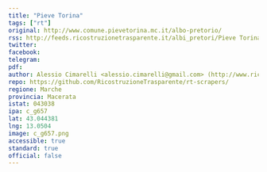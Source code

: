 ```yaml
---
title: "Pieve Torina"
tags: ["rt"]
original: http://www.comune.pievetorina.mc.it/albo-pretorio/
rss: http://feeds.ricostruzionetrasparente.it/albi_pretori/Pieve Torina_feed.xml
twitter: 
facebook: 
telegram: 
pdf: 
author: Alessio Cimarelli <alessio.cimarelli@gmail.com> (http://www.ricostruzionetrasparente.it)
repo: https://github.com/RicostruzioneTrasparente/rt-scrapers/
regione: Marche
provincia: Macerata
istat: 043038
ipa: c_g657
lat: 43.044381
lng: 13.0504
image: c_g657.png
accessible: true
standard: true
official: false
---
```

